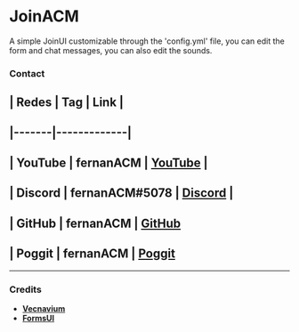 # JoinACM
A simple JoinUI customizable through the 'config.yml' file, you can edit the form and chat messages, you can also edit the sounds.
### Contact
| Redes | Tag | Link |
--
|-------|-------------|
--
| YouTube | fernanACM | [YouTube](https://www.youtube.com/channel/UC-M5iTrCItYQBg5GMuX5ySw) | 
--
| Discord | fernanACM#5078 | [Discord](https://discord.gg/YyE9XFckqb) |
--
| GitHub | fernanACM | [GitHub](https://github.com/fernanACM)
--
| Poggit | fernanACM | [Poggit](https://poggit.pmmp.io/ci/fernanACM)
--
****
### Credits
* **[Vecnavium](https://github.com/Vecnavium)**
* **[FormsUI](https://github.com/Vecnavium/FormsUI/tree/master/)** 
